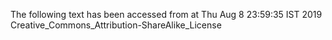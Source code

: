 The following text has been accessed from at Thu Aug 8 23:59:35 IST 2019
Creative_Commons_Attribution-ShareAlike_License
